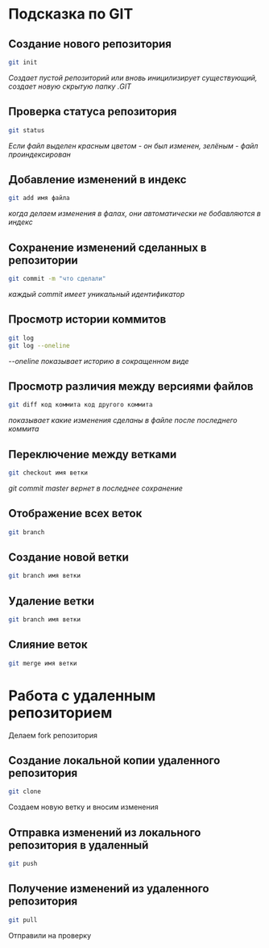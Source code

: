 # Подсказка по GIT

## Создание нового репозитория
```sh
git init
```
*Создает пустой репозиторий или вновь иницилизирует существующий, создает новую скрытую папку .GIT*

## Проверка статуса репозитория
```sh
git status
```
*Если файл выделен красным цветом - он был изменен, зелёным - файл проиндексирован*

## Добавление изменений в индекс
```sh
git add имя файла
```
*когда делаем изменения в фалах, они автоматически не бобавляются в индекс*

## Сохранение изменений сделанных в репозитории
```sh
git commit -m "что сделали"
```
*каждый commit имеет уникальный идентификатор*

## Просмотр истории коммитов
```sh
git log
git log --oneline
```
*--oneline показывает историю в сокращенном виде*

## Просмотр различия между версиями файлов
```sh
git diff код коммита код другого коммита
```
*показывает какие изменения сделаны в файле после последнего коммита*

## Переключение между ветками
```sh
git checkout имя ветки
```
*git commit master вернет в последнее сохранение*

## Отображение всех веток
```sh
git branch
```

## Создание новой ветки
```sh
git branch имя ветки
```

## Удаление ветки
```sh
git branch имя ветки
```

## Слияние веток
```sh
git merge имя ветки
```

# Работа с удаленным репозиторием

Делаем fork репозитория

## Создание локальной копии удаленного репозитория
```sh
git clone
```

Создаем новую ветку и вносим изменения

## Отправка изменений из локального репозитория в удаленный
```sh
git push
```

## Получение изменений из удаленного репозитория

```sh
git pull
```
Отправили на проверку